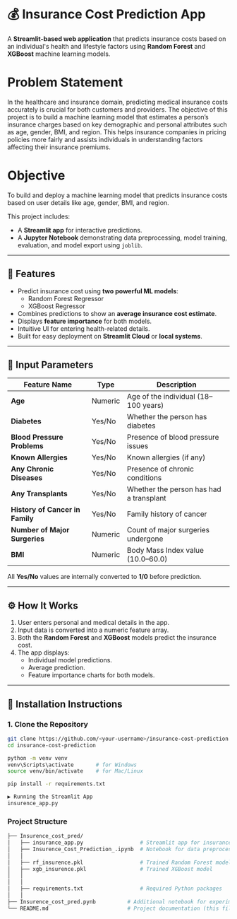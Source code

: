 # 💰 Insurance Cost Prediction App

A **Streamlit-based web application** that predicts insurance costs based on an individual's health and lifestyle factors using **Random Forest** and **XGBoost** machine learning models.

# Problem Statement
In the healthcare and insurance domain, predicting medical insurance costs accurately is crucial for both customers and providers. The objective of this project is to build a machine learning model that estimates a person’s insurance charges based on key demographic and personal attributes such as age, gender, BMI, and region.
This helps insurance companies in pricing policies more fairly and assists individuals in understanding factors affecting their insurance premiums.

# Objective
To build and deploy a machine learning model that predicts insurance costs based on user details like age, gender, BMI, and region.

This project includes:
- A **Streamlit app** for interactive predictions.
- A **Jupyter Notebook** demonstrating data preprocessing, model training, evaluation, and model export using `joblib`.

---

## 🚀 Features

- Predict insurance cost using **two powerful ML models**:
  - Random Forest Regressor
  - XGBoost Regressor
- Combines predictions to show an **average insurance cost estimate**.
- Displays **feature importance** for both models.
- Intuitive UI for entering health-related details.
- Built for easy deployment on **Streamlit Cloud** or **local systems**.

---

## 🧾 Input Parameters

| Feature Name | Type | Description |
|---------------|-------|-------------|
| **Age** | Numeric | Age of the individual (18–100 years) |
| **Diabetes** | Yes/No | Whether the person has diabetes |
| **Blood Pressure Problems** | Yes/No | Presence of blood pressure issues |
| **Known Allergies** | Yes/No | Known allergies (if any) |
| **Any Chronic Diseases** | Yes/No | Presence of chronic conditions |
| **Any Transplants** | Yes/No | Whether the person has had a transplant |
| **History of Cancer in Family** | Yes/No | Family history of cancer |
| **Number of Major Surgeries** | Numeric | Count of major surgeries undergone |
| **BMI** | Numeric | Body Mass Index value (10.0–60.0) |

All **Yes/No** values are internally converted to **1/0** before prediction.

---

## ⚙️ How It Works

1. User enters personal and medical details in the app.
2. Input data is converted into a numeric feature array.
3. Both the **Random Forest** and **XGBoost** models predict the insurance cost.
4. The app displays:
   - Individual model predictions.
   - Average prediction.
   - Feature importance charts for both models.

---

## 🧩 Installation Instructions

### 1. Clone the Repository
```bash
git clone https://github.com/<your-username>/insurance-cost-prediction.git
cd insurance-cost-prediction

python -m venv venv
venv\Scripts\activate       # for Windows
source venv/bin/activate    # for Mac/Linux

pip install -r requirements.txt

▶️ Running the Streamlit App
insurence_app.py
```
### Project Structure
```bash
├── Insurence_cost_pred/
│   ├── insurance_app.py                  # Streamlit app for insurance cost prediction
│   ├── Insurence_Cost_Prediction_.ipynb  # Notebook for data preprocessing, training & evaluation
│   │
│   ├── rf_insurence.pkl                  # Trained Random Forest model
│   ├── xgb_insurence.pkl                 # Trained XGBoost model
│   │
│   │
│   ├── requirements.txt                  # Required Python packages
│   │
├── Insurence_cost_pred.pynb          # Additional notebook for experimentation or improvements
└── README.md                         # Project documentation (this file)
```
